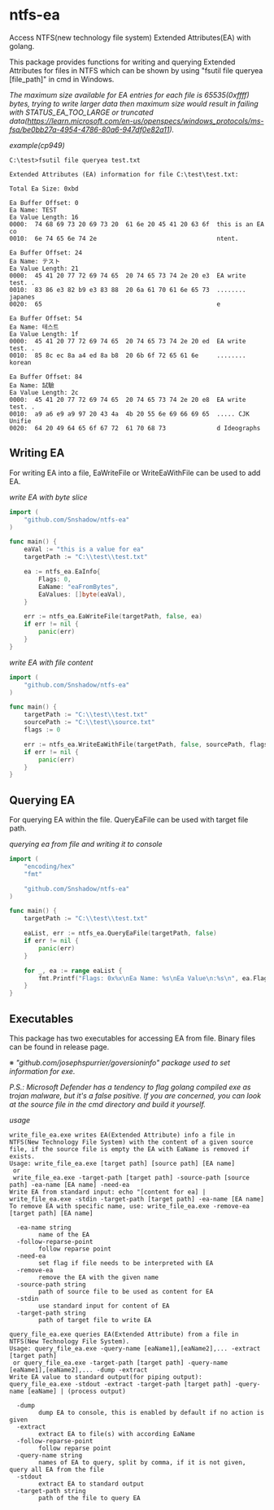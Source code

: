 # ntfs-ea

Access NTFS(new technology file system) Extended Attributes(EA) with golang.

This package provides functions for writing and querying Extended Attributes for files in NTFS which can be shown by using "fsutil file queryea [file_path]" in cmd in Windows.

_The maximum size available for EA entries for each file is 65535(0xffff) bytes, trying to write larger data then maximum size would result in failing with STATUS_EA_TOO_LARGE or truncated data(https://learn.microsoft.com/en-us/openspecs/windows_protocols/ms-fsa/be0bb27a-4954-4786-80a6-947df0e82a11)._

_example(cp949)_

```
C:\test>fsutil file queryea test.txt

Extended Attributes (EA) information for file C:\test\test.txt:

Total Ea Size: 0xbd

Ea Buffer Offset: 0
Ea Name: TEST
Ea Value Length: 16
0000:  74 68 69 73 20 69 73 20  61 6e 20 45 41 20 63 6f  this is an EA co
0010:  6e 74 65 6e 74 2e                                 ntent.

Ea Buffer Offset: 24
Ea Name: テスト
Ea Value Length: 21
0000:  45 41 20 77 72 69 74 65  20 74 65 73 74 2e 20 e3  EA write test. .
0010:  83 86 e3 82 b9 e3 83 88  20 6a 61 70 61 6e 65 73  ........ japanes
0020:  65                                                e

Ea Buffer Offset: 54
Ea Name: 테스트
Ea Value Length: 1f
0000:  45 41 20 77 72 69 74 65  20 74 65 73 74 2e 20 ed  EA write test. .
0010:  85 8c ec 8a a4 ed 8a b8  20 6b 6f 72 65 61 6e     ........ korean

Ea Buffer Offset: 84
Ea Name: 試驗
Ea Value Length: 2c
0000:  45 41 20 77 72 69 74 65  20 74 65 73 74 2e 20 e8  EA write test. .
0010:  a9 a6 e9 a9 97 20 43 4a  4b 20 55 6e 69 66 69 65  ..... CJK Unifie
0020:  64 20 49 64 65 6f 67 72  61 70 68 73              d Ideographs
```

## Writing EA

For writing EA into a file, EaWriteFile or WriteEaWithFile can be used to add EA.

_write EA with byte slice_

```go
import (
	"github.com/Snshadow/ntfs-ea"
)

func main() {
	eaVal := "this is a value for ea"
	targetPath := "C:\\test\\test.txt"

	ea := ntfs_ea.EaInfo{
		Flags: 0,
		EaName: "eaFromBytes",
		EaValues: []byte(eaVal),
	}

	err := ntfs_ea.EaWriteFile(targetPath, false, ea)
	if err != nil {
		panic(err)
	}
}
```

_write EA with file content_

```go
import (
	"github.com/Snshadow/ntfs-ea"
)

func main() {
	targetPath := "C:\\test\\test.txt"
	sourcePath := "C:\\test\\source.txt"
	flags := 0

	err := ntfs_ea.WriteEaWithFile(targetPath, false, sourcePath, flags, "eaFromFile")
	if err != nil {
		panic(err)
	}
}
```

## Querying EA

For querying EA within the file. QueryEaFile can be used with target file path.

_querying ea from file and writing it to console_

```go
import (
	"encoding/hex"
	"fmt"

	"github.com/Snshadow/ntfs-ea"
)

func main() {
	targetPath := "C:\\test\\test.txt"

	eaList, err := ntfs_ea.QueryEaFile(targetPath, false)
	if err != nil {
		panic(err)
	}

	for _, ea := range eaList {
		fmt.Printf("Flags: 0x%x\nEa Name: %s\nEa Value\n:%s\n", ea.Flags, ea.EaName, hex.Dump(ea.EaValue))
	}
}
```

## Executables

This package has two executables for accessing EA from file. Binary files can be found in release page.

※ _"github.com/josephspurrier/goversioninfo" package used to set information for exe._

_P.S.: Microsoft Defender has a tendency to flag golang compiled exe as trojan malware, but it's a false positive. If you are concerned, you can look at the source file in the cmd directory and build it yourself._

_usage_

```
write_file_ea.exe writes EA(Extended Attribute) info a file in NTFS(New Technology File System) with the content of a given source file, if the source file is empty the EA with EaName is removed if exists.
Usage: write_file_ea.exe [target path] [source path] [EA name]
 or
 write_file_ea.exe -target-path [target path] -source-path [source path] -ea-name [EA name] -need-ea
Write EA from standard input: echo "[content for ea] | write_file_ea.exe -stdin -target-path [target path] -ea-name [EA name]
To remove EA with specific name, use: write_file_ea.exe -remove-ea [target path] [EA name]

  -ea-name string
        name of the EA
  -follow-reparse-point
        follow reparse point
  -need-ea
        set flag if file needs to be interpreted with EA
  -remove-ea
        remove the EA with the given name
  -source-path string
        path of source file to be used as content for EA
  -stdin
        use standard input for content of EA
  -target-path string
        path of target file to write EA
```

```
query_file_ea.exe queries EA(Extended Attribute) from a file in NTFS(New Technology File System).
Usage: query_file_ea.exe -query-name [eaName1],[eaName2],... -extract [target path]
 or query_file_ea.exe -target-path [target path] -query-name [eaName1],[eaName2],... -dump -extract
Write EA value to standard output(for piping output): query_file_ea.exe -stdout -extract -target-path [target path] -query-name [eaName] | (process output)

  -dump
        dump EA to console, this is enabled by default if no action is given
  -extract
        extract EA to file(s) with according EaName
  -follow-reparse-point
        follow reparse point
  -query-name string
        names of EA to query, split by comma, if it is not given, query all EA from the file
  -stdout
        extract EA to standard output
  -target-path string
        path of the file to query EA
```
